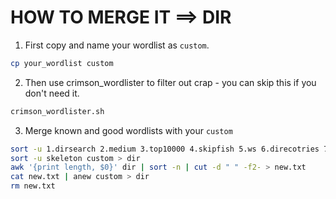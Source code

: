 # HOW TO MERGE IT ==> DIR
1. First copy and name your wordlist as `custom`.
```bash
cp your_wordlist custom
```
2. Then use crimson_wordlister to filter out crap - you can skip this if you don't need it.
```bash
crimson_wordlister.sh
```
3. Merge known and good wordlists with your `custom`
```bash
sort -u 1.dirsearch 2.medium 3.top10000 4.skipfish 5.ws 6.direcotries 7.backups 8.bug >> skeleton
sort -u skeleton custom > dir
awk '{print length, $0}' dir | sort -n | cut -d " " -f2- > new.txt
cat new.txt | anew custom > dir
rm new.txt
```
